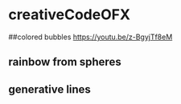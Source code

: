 # creativeCodeOFX

##colored bubbles
https://youtu.be/z-BgyjTf8eM

## rainbow from spheres

## generative lines
